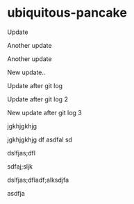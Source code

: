 # ubiquitous-pancake

Update

Another update

Another update

New update..

Update after git log

Update after git log 2


New update after git log 3


jgkhjgkhjg

jgkhjgkhjg
df
asdfal
sd


dslfjas;dfl

sdfaj;sljk

dslfjas;dfladf;alksdjfa

asdfja
